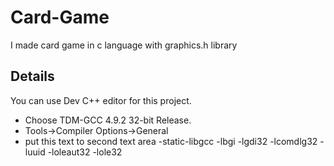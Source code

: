 # Card-Game
 I made card game in c language with graphics.h library


## Details
You can use Dev C++ editor for this project.
- Choose TDM-GCC 4.9.2 32-bit Release.
- Tools->Compiler Options->General
- put this text to second text area
-static-libgcc -lbgi -lgdi32 -lcomdlg32 -luuid -loleaut32 -lole32
